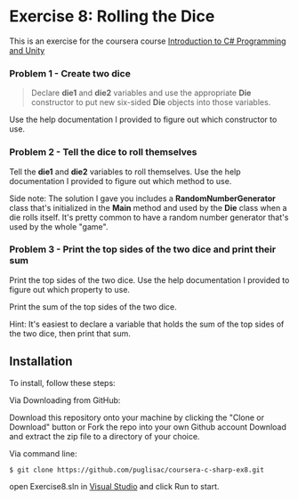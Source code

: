 # Exercise 8: Rolling the Dice

This is an exercise for the coursera course [Introduction to C# Programming and Unity](https://www.coursera.org/learn/introduction-programming-unity)

### Problem 1 - Create two dice

> Declare **die1** and **die2** variables and use the appropriate **Die** constructor to put new six-sided **Die** objects into those variables.

Use the help documentation I provided to figure out which constructor to use.

### Problem 2 - Tell the dice to roll themselves

Tell the **die1** and **die2** variables to roll themselves. Use the help documentation I provided to figure out which method to use.

Side note: The solution I gave you includes a **RandomNumberGenerator** class that's initialized in the **Main** method and used by the **Die** class when a die rolls itself. It's pretty common to have a random number generator that's used by the whole "game".

### Problem 3 - Print the top sides of the two dice and print their sum

Print the top sides of the two dice. Use the help documentation I provided to figure out which property to use.

Print the sum of the top sides of the two dice.

Hint: It's easiest to declare a variable that holds the sum of the top sides of the two dice, then print that sum.
 
## Installation
To install, follow these steps:

Via Downloading from GitHub:

Download this repository onto your machine by clicking the "Clone or Download" button or Fork the repo into your own Github account
Download and extract the zip file to a directory of your choice.  

Via command line:

`$ git clone https://github.com/puglisac/coursera-c-sharp-ex8.git`  

open Exercise8.sln in [Visual Studio](https://visualstudio.microsoft.com/) and click Run to start.
